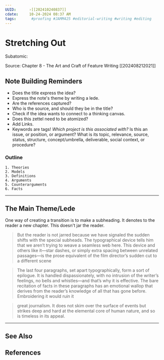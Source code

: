 ```yaml
---
UUID:      ›[[202410240837]] 
cdate:     10-24-2024 08:37 AM
tags:       #proofing #JAMM425 #editorial-writing #writing #editing 
---
```

# Stretching Out 
Subatomic: 

Source: Chapter 8 - The Art and Craft of Feature Writing [[202408212021]]

## Note Building Reminders
- Does the title express the idea? 
- Express the note's theme by writing a lede.
- Are the references captured?
- Who is the source, and should they be in the title?
- Check if the idea wants to connect to a thinking canvas. 
- Does this zettel need to be atomized?
- Add Links.
- Keywords are tags! *Which project is this associated with?* Is this an issue, or position, or argument? What is its topic, relevance, source, status, structure, concept/umbrella, deliverable, social context, or procedure?

### Outline
    1. Theories
    2. Models
    3. Definitions
    4. Arguments
    5. Counterarguments
    6. Facts

-----
## The Main Theme/Lede

One way of creating a transition is to make a subheading. It denotes to the reader a new chapter. This doesn't jar the reader.

> But the reader is not jarred because we have signaled the sudden shifts with the special subheads. The typographical device tells him that we aren’t trying to weave a seamless web here. This device and others like it—star dashes, or simply extra spacing between unrelated passages—is the prose equivalent of the film director’s sudden cut to a different scene
> 

> The last four paragraphs, set apart typographically, form a sort of epilogue. It is handled dispassionately, with no intrusion of the writer’s feelings, no bells and whistles—and that’s why it is effective. The bare recitation of facts in these paragraphs has an emotional wallop that derives from the reader’s knowledge of all that has gone before. Embroidering it would ruin it
> 

> great journalism. It does not skim over the surface of events but strikes deep and hard at the elemental core of human nature, and so is timeless in its appeal.
> 
 


----------------------------------
## See Also


## References

